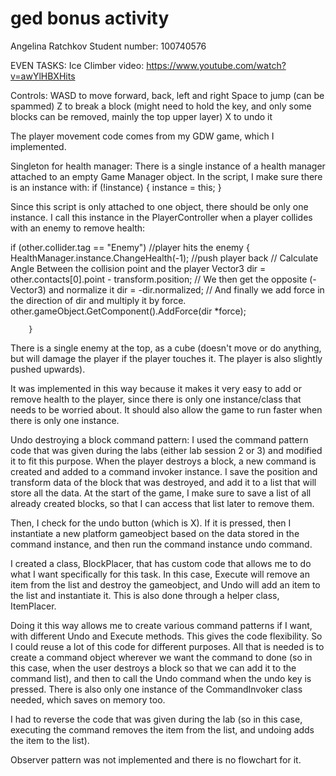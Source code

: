 # ged bonus activity
 Angelina Ratchkov
Student number: 100740576

EVEN TASKS: Ice Climber
video: https://www.youtube.com/watch?v=awYlHBXHits

Controls:
WASD to move forward, back, left and right
Space to jump (can be spammed)
Z to break a block (might need to hold the key, and only some blocks can be removed, mainly the top
upper layer)
X to undo it

The player movement code comes from my GDW game, which I implemented.

Singleton for health manager:
There is a single instance of a health manager attached to an empty Game Manager object.
In the script, I make sure there is an instance with:
if (!instance)
        {
            instance = this;
        }

Since this script is only attached to one object, there should be only one instance.
I call this instance in the PlayerController when a player collides with an enemy to remove health:

if (other.collider.tag == "Enemy") //player hits the enemy
        {
            HealthManager.instance.ChangeHealth(-1);
            //push player back
            // Calculate Angle Between the collision point and the player
            Vector3 dir = other.contacts[0].point - transform.position;
            // We then get the opposite (-Vector3) and normalize it
            dir = -dir.normalized;
            // And finally we add force in the direction of dir and multiply it by force. 
            other.gameObject.GetComponent<Rigidbody>().AddForce(dir *force);


        }

There is a single enemy at the top, as a cube (doesn't move or do anything, but will damage the player if
the player touches it. The player is also slightly pushed upwards).

It was implemented in this way because it makes it very easy to add or remove health to the player,
since there is only one instance/class that needs to be worried about. It should also allow
the game to run faster when there is only one instance.

Undo destroying a block command pattern:
I used the command pattern code that was given during the labs (either lab session 2 or 3) and modified
it to fit this purpose.
When the player destroys a block, a new command is created and added to a command invoker instance.
I save the position and transform data of the block that was destroyed, and add it to a list that
will store all the data. At the start of the game, I make sure to save a list of all already
created blocks, so that I can access that list later to remove them.

Then, I check for the undo button (which is X). If it is pressed, then I instantiate
a new platform gameobject based on the data stored in the command instance,
and then run the command instance undo command.

I created a class, BlockPlacer, that has custom code that allows me to do what I want specifically for
this task. In this case, Execute will remove an item from the list and destroy the gameobject,
and Undo will add an item to the list and instantiate it. This is also done through a helper
class, ItemPlacer.

Doing it this way allows me to create various command patterns if I want, with different
Undo and Execute methods. This gives the code flexibility. So I could reuse a lot of this code
for different purposes. All that is needed is to create a command object wherever we want the command to
done (so in this case, when the user destroys a block so that we can add it to the command list),
and then to call the Undo command when the undo key is pressed.
There is also only one instance of the CommandInvoker class needed, which saves on memory too.


I had to reverse the code that was given during the lab (so in this case, executing
the command removes the item from the list, and undoing adds the item to the list).

Observer pattern was not implemented and there is no flowchart for it.